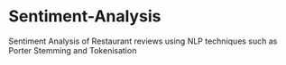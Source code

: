 # Sentiment-Analysis
Sentiment Analysis of Restaurant reviews using NLP techniques such as Porter Stemming and Tokenisation

